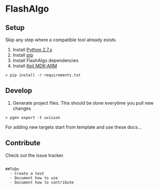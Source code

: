 # FlashAlgo

## Setup
Skip any step where a compatible tool already exists

1. Install [Python 2.7.x](https://www.python.org/downloads/)
2. Install [pip](https://pip.pypa.io/en/latest/installing.html)
3. Install FlashAlgo dependencies
4. Install [Keil MDK-ARM](https://www.keil.com/download/product/)

```
> pip install -r requirements.txt
```

## Develop
1. Generate project files. This should be done everytime you pull new changes
```
> pgen export -t uvision
```
For adding new targets start from template and use these docs...

## Contribute
Check out the issue tracker.
```

##ToDo
  - Create a test
  - Document how to use
  - Document how to contribute
  